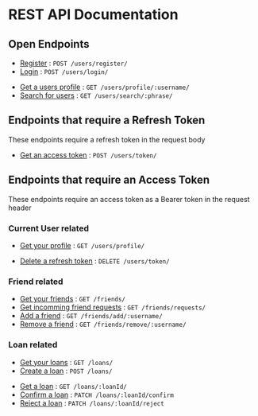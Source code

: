 # REST API Documentation

## Open Endpoints

* [Register](users/register.md) : `POST /users/register/`
* [Login](users/login.md) : `POST /users/login/`
+ [Get a users profile](users/profile/username.md) : `GET /users/profile/:username/`
+ [Search for users](users/search/phrase.md) : `GET /users/search/:phrase/`

## Endpoints that require a Refresh Token
These endpoints require a refresh token in the request body

* [Get an access token](users/token/post.md) : `POST /users/token/`

## Endpoints that require an Access Token
These endpoints require an access token as a Bearer token in the request header

### Current User related

* [Get your profile](users/profile/get.md) : `GET /users/profile/`
+ [Delete a refresh token](users/token/delete.md) : `DELETE /users/token/`

### Friend related

* [Get your friends](friends/get.md) : `GET /friends/`
* [Get incomming friend requests](friends/requests.md) : `GET /friends/requests/`
* [Add a friend](friends/add/username.md) : `GET /friends/add/:username/`
* [Remove a friend](friends/remove/username.md) : `GET /friends/remove/:username/`

### Loan related

* [Get your loans](loans/get.md) : `GET /loans/`
* [Create a loan](loans/post.md) : `POST /loans/`
+ [Get a loan](loans/loanId/get.md) : `GET /loans/:loanId/`
+ [Confirm a loan](loans/loanId/confirm.md) : `PATCH /loans/:loanId/confirm`
+ [Reject a loan](loans/loanId/reject.md) : `PATCH /loans/:loanId/reject`